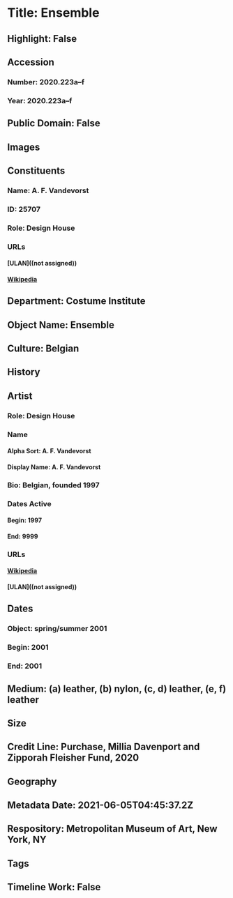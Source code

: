 # Title: Ensemble
## Highlight: False
## Accession
### Number: 2020.223a–f
### Year: 2020.223a–f
## Public Domain: False
## Images
## Constituents
### Name: A. F. Vandevorst
### ID: 25707
### Role: Design House
### URLs
#### [ULAN]((not assigned))
#### [Wikipedia](https://www.wikidata.org/wiki/Q53115453)
## Department: Costume Institute
## Object Name: Ensemble
## Culture: Belgian
## History
## Artist
### Role: Design House
### Name
#### Alpha Sort: A. F. Vandevorst
#### Display Name: A. F. Vandevorst
### Bio: Belgian, founded 1997
### Dates Active
#### Begin: 1997
#### End: 9999
### URLs
#### [Wikipedia](https://www.wikidata.org/wiki/Q53115453)
#### [ULAN]((not assigned))
## Dates
### Object: spring/summer 2001
### Begin: 2001
### End: 2001
## Medium: (a) leather, (b) nylon, (c, d) leather, (e, f) leather
## Size
## Credit Line: Purchase, Millia Davenport and Zipporah Fleisher Fund, 2020
## Geography
## Metadata Date: 2021-06-05T04:45:37.2Z
## Respository: Metropolitan Museum of Art, New York, NY
## Tags
## Timeline Work: False